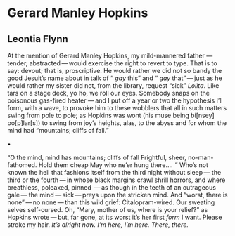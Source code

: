 # Gerard Manley Hopkins
## Leontia Flynn
At the mention of Gerard Manley Hopkins, my mild-mannered father
— tender, abstracted — would exercise the right
to revert to type. That is to say: devout; that is, proscriptive. He would
rather
we did not so bandy the good Jesuit’s name about
in talk of “ _gay_ this” and “ _gay_ that” — just as he would rather
my sister did not, from the library, request “sick” _Lolita_.
Like tars on a stage deck, yo ho, we roll our eyes.
Somebody snaps on the poisonous gas-fired heater
— and I put off a year or two the hypothesis
I’ll form, with a wave, to provoke him to these wobblers
that all in such matters swing from pole to pole;
as Hopkins was wont (his muse being bi[nsey] po[p]lar[s])
to swing from joy’s heights, alas, to the abyss
and for whom the mind had “mountains; cliffs of fall.”


•


“O the mind, mind has mountains; cliffs of fall
Frightful, sheer, no-man-fathomed. Hold them cheap
May who ne’er hung there....    ” Who’s not known the hell
that fashions itself from the third night without sleep —
the third or the fourth — in whose black margins crawl
shrill horrors, and where breathless, poleaxed, pinned
 — as though in the teeth of an outrageous gale —
the mind — sick — preys upon the stricken mind.
And “worst, there is none” — no none — than this wild grief:
Citalopram-wired. Our sweating selves self-cursed.
Oh, “Mary, mother of us, where is your relief?”
as Hopkins wrote — but, far gone, at its worst
it’s her first _form_ I want. Please stroke my hair.
 _It’s alright now. I’m here, I’m here. There, there._